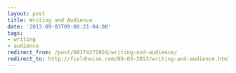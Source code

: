 ```yaml
---
layout: post 
title: Writing and Audience 
date: '2013-09-03T09:00:21-04:00' 
tags: 
- writing 
- audience 
redirect_from: /post/60174272024/writing-and-audience/
redirect_to: http://fieldnoise.com/09-03-2013/writing-and-audience.html
--- 
```



